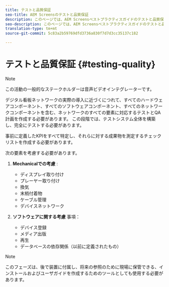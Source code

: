```yaml
---
title: テストと品質保証
seo-title: AEM Screensのテストと品質保証
description: このページでは、AEM Screensベストプラクティスガイドのテストと品質保証について説明します。
seo-description: このページでは、AEM Screensベストプラクティスガイドのテストと品質保証について説明します。
translation-type: tm+mt
source-git-commit: 5c83a2b59769dfd3736a830f7d7d3cc35137c182

---
```



# テストと品質保証 {#testing-quality}

>[!NOTE]
>
>この活動の一般的なステークホルダーは音声ビデオインテグレーターです。

デジタル看板ネットワークの実際の導入に近づくにつれて、すべてのハードウェアコンポーネント、すべてのソフトウェアコンポーネント、すべてのネットワークコンポーネントを含む、ネットワークのすべての要素に対応するテストとQA計画を作成する必要があります。
この段階では、テストシステム全体を構築し、完全にテストする必要があります。

事前に定義したKPIをすべて特定し、それらに対する成果物を測定するチェックリストを作成する必要があります。

次の要素を考慮する必要があります。

1. **Mechanicalでの考慮** :
   * ディスプレイ取り付け
   * プレーヤー取り付け
   * 換気
   * 末梢付着物
   * ケーブル管理
   * デバイスネットワーク

1. **ソフトウェアに関する考慮** 事項：
   * デバイス登録
   * メディア出版
   * 再生
   * データベースの依存関係（以前に定義されたもの）

>[!NOTE]
> このフェーズは、後で装置に付属し、将来の参照のために現場に保管できる、インストールおよびユーザガイドを作成するためのツールとしても使用する必要があります。
